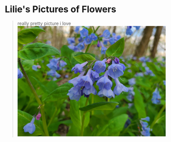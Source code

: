 # Lilie's Pictures of Flowers

>really pretty picture i love
![picture of pretiest flower](Flowers/20200424_173340.jpg)
